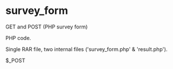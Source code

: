 # survey_form
GET and POST (PHP survey form)

PHP code. 

Single RAR file, two internal files ('survey_form.php' & 'result.php').

$_POST
